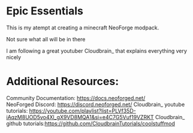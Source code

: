 
Epic Essentials
=======

This is my atempt at creating a minecraft NeoForge modpack.

Not sure what all will be in there 

I am following a great youtuber Cloudbrain_ that explains everything very nicely



Additional Resources: 
==========
Community Documentation: https://docs.neoforged.net/  
NeoForged Discord: https://discord.neoforged.net/
Cloudbrain_ youtube tutorials: https://youtube.com/playlist?list=PLVf35D-iAqzM8UOD5vo4Xl_gX9VD8MQA1&si=e4C7G5Vuf19VZRKT
Cloudbrain_ github tutorials:https://github.com/CloudbrainTutorials/coolstuffmod